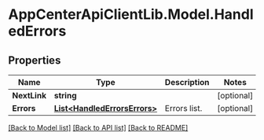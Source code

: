 # AppCenterApiClientLib.Model.HandledErrors
## Properties

Name | Type | Description | Notes
------------ | ------------- | ------------- | -------------
**NextLink** | **string** |  | [optional] 
**Errors** | [**List&lt;HandledErrorsErrors&gt;**](HandledErrorsErrors.md) | Errors list. | [optional] 

[[Back to Model list]](../README.md#documentation-for-models) [[Back to API list]](../README.md#documentation-for-api-endpoints) [[Back to README]](../README.md)

